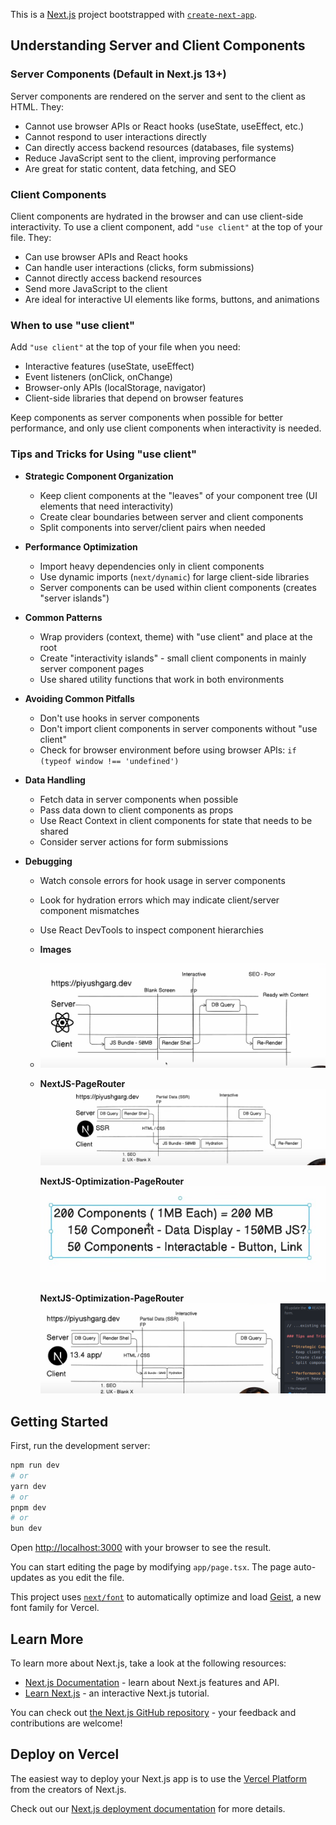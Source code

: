 This is a [Next.js](https://nextjs.org) project bootstrapped with [`create-next-app`](https://nextjs.org/docs/app/api-reference/cli/create-next-app).

## Understanding Server and Client Components

### Server Components (Default in Next.js 13+)

Server components are rendered on the server and sent to the client as HTML. They:

- Cannot use browser APIs or React hooks (useState, useEffect, etc.)
- Cannot respond to user interactions directly
- Can directly access backend resources (databases, file systems)
- Reduce JavaScript sent to the client, improving performance
- Are great for static content, data fetching, and SEO

### Client Components

Client components are hydrated in the browser and can use client-side interactivity. To use a client component, add `"use client"` at the top of your file. They:

- Can use browser APIs and React hooks
- Can handle user interactions (clicks, form submissions)
- Cannot directly access backend resources
- Send more JavaScript to the client
- Are ideal for interactive UI elements like forms, buttons, and animations

### When to use "use client"

Add `"use client"` at the top of your file when you need:

- Interactive features (useState, useEffect)
- Event listeners (onClick, onChange)
- Browser-only APIs (localStorage, navigator)
- Client-side libraries that depend on browser features

Keep components as server components when possible for better performance, and only use client components when interactivity is needed.

### Tips and Tricks for Using "use client"

- **Strategic Component Organization**
  - Keep client components at the "leaves" of your component tree (UI elements that need interactivity)
  - Create clear boundaries between server and client components
  - Split components into server/client pairs when needed

- **Performance Optimization**
  - Import heavy dependencies only in client components
  - Use dynamic imports (`next/dynamic`) for large client-side libraries
  - Server components can be used within client components (creates "server islands")

- **Common Patterns**
  - Wrap providers (context, theme) with "use client" and place at the root
  - Create "interactivity islands" - small client components in mainly server component pages
  - Use shared utility functions that work in both environments

- **Avoiding Common Pitfalls**
  - Don't use hooks in server components
  - Don't import client components in server components without "use client"
  - Check for browser environment before using browser APIs: `if (typeof window !== 'undefined')`

- **Data Handling**
  - Fetch data in server components when possible
  - Pass data down to client components as props
  - Use React Context in client components for state that needs to be shared
  - Consider server actions for form submissions

- **Debugging**
  - Watch console errors for hook usage in server components
  - Look for hydration errors which may indicate client/server component mismatches
  - Use React DevTools to inspect component hierarchies

  - **Images**
  - ![reactJS-process](./public/reactjs.png)

  - **NextJS-PageRouter**
    ![nextjs-page](./public/pageRouterNext.png)

    **NextJS-Optimization-PageRouter**
    ![nextjs-server-components-client-components](./public/clientVsServe.png)

    **NextJS-Optimization-PageRouter**
    ![NextJS-AppRouter](./public/appRouterNext.png)

## Getting Started

First, run the development server:

```bash
npm run dev
# or
yarn dev
# or
pnpm dev
# or
bun dev
```

Open [http://localhost:3000](http://localhost:3000) with your browser to see the result.

You can start editing the page by modifying `app/page.tsx`. The page auto-updates as you edit the file.

This project uses [`next/font`](https://nextjs.org/docs/app/building-your-application/optimizing/fonts) to automatically optimize and load [Geist](https://vercel.com/font), a new font family for Vercel.

## Learn More

To learn more about Next.js, take a look at the following resources:

- [Next.js Documentation](https://nextjs.org/docs) - learn about Next.js features and API.
- [Learn Next.js](https://nextjs.org/learn) - an interactive Next.js tutorial.

You can check out [the Next.js GitHub repository](https://github.com/vercel/next.js) - your feedback and contributions are welcome!

## Deploy on Vercel

The easiest way to deploy your Next.js app is to use the [Vercel Platform](https://vercel.com/new?utm_medium=default-template&filter=next.js&utm_source=create-next-app&utm_campaign=create-next-app-readme) from the creators of Next.js.

Check out our [Next.js deployment documentation](https://nextjs.org/docs/app/building-your-application/deploying) for more details.
